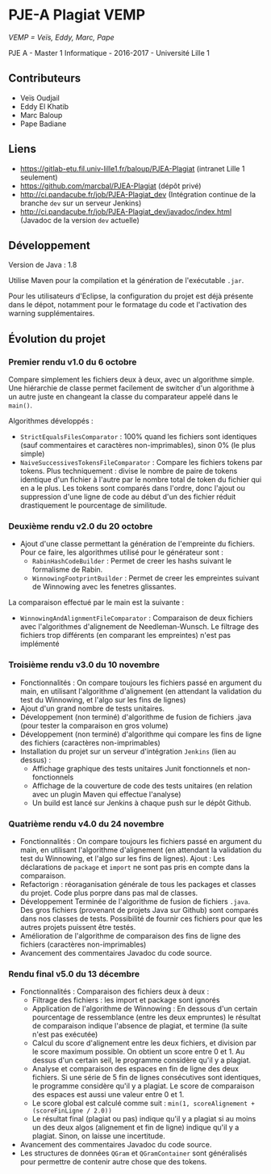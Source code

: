 PJE-A Plagiat VEMP
==================

*VEMP = Veïs, Eddy, Marc, Pape*

PJE A - Master 1 Informatique - 2016-2017 - Université Lille 1

Contributeurs
-------------
* Veïs Oudjail
* Eddy El Khatib
* Marc Baloup
* Pape Badiane

Liens
---------------
* https://gitlab-etu.fil.univ-lille1.fr/baloup/PJEA-Plagiat (intranet Lille 1 seulement)
* https://github.com/marcbal/PJEA-Plagiat (dépôt privé)
* http://ci.pandacube.fr/job/PJEA-Plagiat_dev (Intégration continue de la branche `dev` sur un serveur Jenkins)
* http://ci.pandacube.fr/job/PJEA-Plagiat_dev/javadoc/index.html (Javadoc de la version `dev` actuelle)

Développement
-------------
Version de Java : 1.8

Utilise Maven pour la compilation et la génération de l'exécutable `.jar`.

Pour les utilisateurs d'Eclipse, la configuration du projet est déjà présente dans le dépot, notamment pour le formatage du code et l'activation des warning supplémentaires.

Évolution du projet
-------------------

### Premier rendu **v1.0** du 6 octobre

Compare simplement les fichiers deux à deux, avec un algorithme simple. Une hiérarchie de classe permet facilement de switcher d'un algorithme à un autre juste en changeant la classe du comparateur appelé dans le `main()`.

Algorithmes développés :

* `StrictEqualsFilesComparator` : 100% quand les fichiers sont identiques (sauf commentaires et caractères non-imprimables), sinon 0% (le plus simple)
* `NaiveSuccessivesTokensFileComparator` : Compare les fichiers tokens par tokens.
Plus techniquement : divise le nombre de paire de tokens identique d'un fichier à l'autre par le nombre total de token du fichier qui en a le plus. Les tokens sont comparés dans l'ordre, donc l'ajout ou suppression d'une ligne de code au début d'un des fichier réduit drastiquement le
pourcentage de similitude.

### Deuxième rendu **v2.0** du 20 octobre

* Ajout d'une classe permettant la génération de l'empreinte du fichiers. Pour ce faire, les algorithmes utilisé pour le générateur sont :
    * `RabinHashCodeBuilder` : Permet de creer les hashs suivant le formalisme de Rabin.
    * `WinnowingFootprintBuilder` : Permet de creer les empreintes suivant de Winnowing avec les fenetres glissantes.

La comparaison effectué par le main est la suivante :
* `WinnowingAndAlignmentFileComparator` : Comparaison de deux fichiers avec l'algorithmes d'alignement de Needleman-Wunsch. Le filtrage des fichiers trop différents (en comparant les empreintes) n'est pas implémenté


### Troisième rendu **v3.0** du 10 novembre

* Fonctionnalités : On compare toujours les fichiers passé en argument du main, en utilisant l'algorithme d'alignement (en attendant la validation du test du Winnowing, et l'algo sur les fins de lignes)
* Ajout d'un grand nombre de tests unitaires.
* Développement (non terminé) d'algorithme de fusion de fichiers .java (pour tester la comparaison en gros volume)
* Développement (non terminé) d'algorithme qui compare les fins de ligne des fichiers (caractères non-imprimables)
* Installation du projet sur un serveur d'intégration `Jenkins` (lien au dessus) :
    * Affichage graphique des tests unitaires Junit fonctionnels et non-fonctionnels
    * Affichage de la couverture de code des tests unitaires (en relation avec un plugin Maven qui effectue l'analyse)
    * Un build est lancé sur Jenkins à chaque push sur le dépôt Github.


### Quatrième rendu **v4.0** du 24 novembre

* Fonctionnalités : On compare toujours les fichiers passé en argument du main, en utilisant l'algorithme d'alignement (en attendant la validation du test du Winnowing, et l'algo sur les fins de lignes). Ajout : Les déclarations de `package` et `import` ne sont pas pris en compte dans la comparaison.
* Refactorign : réoraganisation générale de tous les packages et classes du projet. Code plus porpre dans pas mal de classes.
* Développement Terminée de l'algorithme de fusion de fichiers `.java`. Des gros fichiers (provenant de projets Java sur Github) sont comparés dans nos classes de tests. Possibilité de fournir ces fichiers pour que les autres projets puissent être testés.
* Amélioration de l'algorithme de comparaison des fins de ligne des fichiers (caractères non-imprimables)
* Avancement des commentaires Javadoc du code source.

### Rendu final **v5.0** du 13 décembre

* Fonctionnalités : Comparaison des fichiers deux à deux :
    * Filtrage des fichiers : les import et package sont ignorés
    * Application de l'algorithme de Winnowing : En dessous d'un certain pourcentage de ressemblance (entre les deux empruntes) le résultat de comparaison indique l'absence de plagiat, et termine (la suite n'est pas exécutée)
    * Calcul du score d'alignement entre les deux fichiers, et division par le score maximum possible. On obtient un score entre 0 et 1. Au dessus d'un certain seil, le programme considère qu'il y a plagiat.
    * Analyse et comparaison des espaces en fin de ligne des deux fichiers. Si une série de 5 fin de lignes consécutives sont identiques, le programme considère qu'il y a plagiat. Le score de comparaison des espaces est aussi une valeur entre 0 et 1.
    * Le score global est calculé comme suit : `min(1, scoreAlignement + (scoreFinLigne / 2.0))`
    * Le résultat final (plagiat ou pas) indique qu'il y a plagiat si au moins un des deux algos (alignement et fin de ligne) indique qu'il y a plagiat. Sinon, on laisse une incertitude.
* Avancement des commentaires Javadoc du code source.
* Les structures de données `QGram` et  `QGramContainer` sont généralisés pour permettre de contenir autre chose que des tokens.

